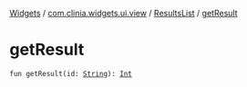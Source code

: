 [Widgets](../../index.md) / [com.clinia.widgets.ui.view](../index.md) / [ResultsList](index.md) / [getResult](./get-result.md)

# getResult

`fun getResult(id: `[`String`](https://kotlinlang.org/api/latest/jvm/stdlib/kotlin/-string/index.html)`): `[`Int`](https://kotlinlang.org/api/latest/jvm/stdlib/kotlin/-int/index.html)